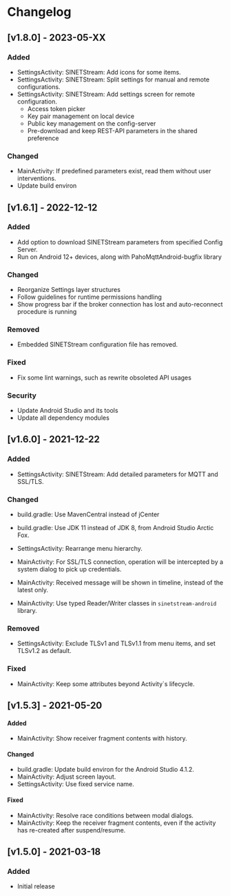# Changelog

<!---
https://keepachangelog.com/
### Added
### Changed
### Deprecated
### Removed
### Fixed
### Security
--->

## [v1.8.0] - 2023-05-XX

### Added

- SettingsActivity: SINETStream: Add icons for some items.
- SettingsActivity: SINETStream: Split settings for manual and remote configurations.
- SettingsActivity: SINETStream: Add settings screen for remote configuration.
    - Access token picker
    - Key pair management on local device
    - Public key management on the config-server
    - Pre-download and keep REST-API parameters in the shared preference

### Changed

- MainActivity: If predefined parameters exist, read them without user interventions.
- Update build environ


## [v1.6.1] - 2022-12-12

### Added

- Add option to download SINETStream parameters from specified Config Server.
- Run on Android 12+ devices, along with PahoMqttAndroid-bugfix library

### Changed

- Reorganize Settings layer structures
- Follow guidelines for runtime permissions handling
- Show progress bar if the broker connection has lost and auto-reconnect procedure is running

### Removed

- Embedded SINETStream configuration file has removed.

### Fixed

- Fix some lint warnings, such as rewrite obsoleted API usages

### Security

- Update Android Studio and its tools
- Update all dependency modules


## [v1.6.0] - 2021-12-22

### Added

- SettingsActivity: SINETStream: Add detailed parameters for MQTT and SSL/TLS.

### Changed

- build.gradle: Use MavenCentral instead of jCenter
- build.gradle: Use JDK 11 instead of JDK 8, from Android Studio Arctic Fox.

- SettingsActivity: Rearrange menu hierarchy.
- MainActivity: For SSL/TLS connection, operation will be intercepted by a system dialog to pick up credentials.
- MainActivity: Received message will be shown in timeline, instead of the latest only.
- MainActivity: Use typed Reader/Writer classes in `sinetstream-android` library.

### Removed

- SettingsActivity: Exclude TLSv1 and TLSv1.1 from menu items, and set TLSv1.2 as default.

### Fixed

- MainActivity: Keep some attributes beyond Activity`s lifecycle.


## [v1.5.3] - 2021-05-20

#### Added

- MainActivity: Show receiver fragment contents with history.

#### Changed

- build.gradle: Update build environ for the Android Studio 4.1.2.
- MainActivity: Adjust screen layout.
- SettingsActivity: Use fixed service name.

#### Fixed

- MainActivity: Resolve race conditions between modal dialogs.
- MainActivity: Keep the receiver fragment contents, even if the activity has re-created after suspend/resume.


## [v1.5.0] - 2021-03-18

### Added

- Initial release

